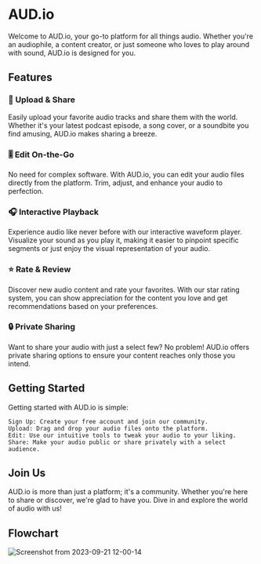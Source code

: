 # AUD.io

Welcome to AUD.io, your go-to platform for all things audio. Whether you're an audiophile, a content creator, or just someone who loves to play around with sound, AUD.io is designed for you.

## Features

### 🎤 Upload & Share

Easily upload your favorite audio tracks and share them with the world. Whether it's your latest podcast episode, a song cover, or a soundbite you find amusing, AUD.io makes sharing a breeze.

### 🎚 Edit On-the-Go

No need for complex software. With AUD.io, you can edit your audio files directly from the platform. Trim, adjust, and enhance your audio to perfection.

### 🎧 Interactive Playback

Experience audio like never before with our interactive waveform player. Visualize your sound as you play it, making it easier to pinpoint specific segments or just enjoy the visual representation of your audio.

### ⭐ Rate & Review

Discover new audio content and rate your favorites. With our star rating system, you can show appreciation for the content you love and get recommendations based on your preferences.

### 🔒 Private Sharing

Want to share your audio with just a select few? No problem! AUD.io offers private sharing options to ensure your content reaches only those you intend.

## Getting Started

Getting started with AUD.io is simple:

    Sign Up: Create your free account and join our community.
    Upload: Drag and drop your audio files onto the platform.
    Edit: Use our intuitive tools to tweak your audio to your liking.
    Share: Make your audio public or share privately with a select audience.

## Join Us

AUD.io is more than just a platform; it's a community. Whether you're here to share or discover, we're glad to have you. Dive in and explore the world of audio with us!

## Flowchart

![Screenshot from 2023-09-21 12-00-14](https://github.com/hardikg2907/AUD.io/assets/96012817/6dcaa51f-b05f-4f41-8f63-7791b7405cb6)


